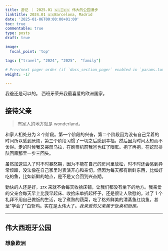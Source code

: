 ```yaml
---
title: 游记 ｜ 2025.01 🇳🇱🎄🇪🇸 伟大的公园漫步
linktitle: 2024.01 🇪🇸Barcelona, Madrid
date: '2025-01-06T00:00:00+01:00'
toc: true
commentable: true
type: posts
draft: true

image:
  focal_point: 'top'

tags: ["travel", "2024", "2025"， "family"]

# Prev/next pager order (if `docs_section_pager` enabled in `params.toml`)
weight: -17

---
```


我爸还是可以的。
西班牙荣升我最喜爱的欧洲国家。

<!--more-->

## 接待父亲

> 有家人的地方就是 wonderland。

和家人相处分为 3 个阶段。第一个阶段的兴奋，第二个阶段因为没有自己呆着的时间所以感到厌烦，第三个阶段习惯了一切之后感到幸福，然后因为时间太短而不舍得。走的时候我又哭册乌拉，在刷票机前我爸也红了眼眶。抱了再抱，在蛇形排队回廊那里一步三回头。

虽然加速进入了时不时暴怒期，因为不能在自己的房间里放松，时不时还会感到异常烦躁，没法像在自己家里时表演开心和亲切。但因为每天都有新鲜东西，比如好吃的鱼，比如新鲜的地点，是不是又会回到兴奋期。

勤快的人还是好，zrx 来就不会每天收拾床铺，让我们都没有坐下的地方。我亲爱的父亲会每天早上比我早起床、收拾床单折起杯子，还是很让人欣慰的。过了 1 个礼拜不用自己做饭的生活，吃了煮熟的蔬菜，吃了格外鲜美的清蒸鱼红烧鱼，甚至"学会了"白斩鸡。实在是太伟大了。*我亲爱的父亲属于饭桌和厨房。*

> 



---
## 伟大西班牙公园

### 想象欧洲


### 
